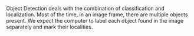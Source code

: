 Object Detection deals with the combination of classification and localization. Most of the time, in an image frame, there are multiple objects present. We expect the computer to label each object found in the image separately and mark their localities.
